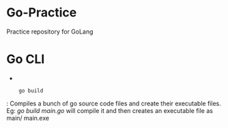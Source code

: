 # Go-Practice
Practice repository for GoLang

# Go CLI

- 
```
    go build
```
: Compiles a bunch of go source code files and create their executable files. Eg: *go build main.go* will compile it and then creates an executable file as main/ main.exe 

